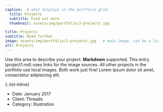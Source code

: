 ```yaml
---
caption:  # what displays in the portfolio grid:
  title: Projects
  subtitle: Find out more
  thumbnail: assets/img/portfolio/2-projects.jpg

title: Projects
subtitle: Read further
image: assets/img/portfolio/2-projects.jpg   # main image, can be a link or a file in assets/img/portfolio
alt: Projects
---
```

Use this area to describe your project. **Markdown** supported. This entry (project1.md) uses links for the image sources. All other projects in the portfolio use local images. Both work just fine! Lorem ipsum dolor sit amet, consectetur adipisicing elit.

{:.list-inline}

- Date: January 2017
- Client: Threads
- Category: Illustration
